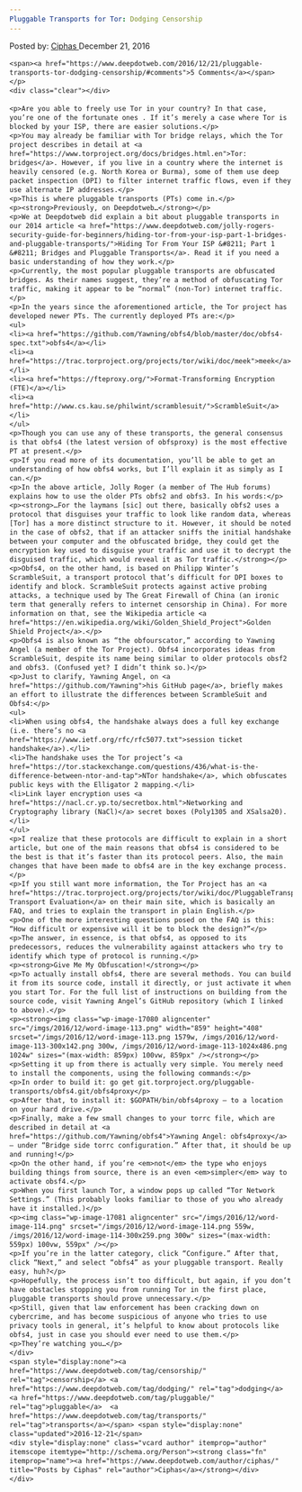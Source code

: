 ```yaml
---
Pluggable Transports for Tor: Dodging Censorship
---
```

<article class="post-listing post-17050 post type-post status-publish format-standard has-post-thumbnail hentry  tag-censorship tag-dodging tag-pluggable  tag-transports">
    <div class="post-inner">
        <span>Posted by: <a href="https://www.deepdotweb.com/author/ciphas/" title="">Ciphas </a></span>
    <span>December 21, 2016</span>
    
    <span><a href="https://www.deepdotweb.com/2016/12/21/pluggable-transports-tor-dodging-censorship/#comments">5 Comments</a></span>
    </p>
    <div class="clear"></div>
    
    <p>Are you able to freely use Tor in your country? In that case, you’re one of the fortunate ones . If it’s merely a case where Tor is blocked by your ISP, there are easier solutions.</p>
    <p>You may already be familiar with Tor bridge relays, which the Tor project describes in detail at <a href="https://www.torproject.org/docs/bridges.html.en">Tor: bridges</a>. However, if you live in a country where the internet is heavily censored (e.g. North Korea or Burma), some of them use deep packet inspection (DPI) to filter internet traffic flows, even if they use alternate IP addresses.</p>
    <p>This is where pluggable transports (PTs) come in.</p>
    <p><strong>Previously, on Deepdotweb…</strong></p>
    <p>We at Deepdotweb did explain a bit about pluggable transports in our 2014 article <a href="https://www.deepdotweb.com/jolly-rogers-security-guide-for-beginners/hiding-tor-from-your-isp-part-1-bridges-and-pluggable-transports/">Hiding Tor From Your ISP &#8211; Part 1 &#8211; Bridges and Pluggable Transports</a>. Read it if you need a basic understanding of how they work.</p>
    <p>Currently, the most popular pluggable transports are obfuscated bridges. As their names suggest, they’re a method of obfuscating Tor traffic, making it appear to be “normal” (non-Tor) internet traffic.</p>
    <p>In the years since the aforementioned article, the Tor project has developed newer PTs. The currently deployed PTs are:</p>
    <ul>
    <li><a href="https://github.com/Yawning/obfs4/blob/master/doc/obfs4-spec.txt">obfs4</a></li>
    <li><a href="https://trac.torproject.org/projects/tor/wiki/doc/meek">meek</a></li>
    <li><a href="https://fteproxy.org/">Format-Transforming Encryption (FTE)</a></li>
    <li><a href="http://www.cs.kau.se/philwint/scramblesuit/">ScrambleSuit</a></li>
    </ul>
    <p>Though you can use any of these transports, the general consensus is that obfs4 (the latest version of obfsproxy) is the most effective PT at present.</p>
    <p>If you read more of its documentation, you’ll be able to get an understanding of how obfs4 works, but I’ll explain it as simply as I can.</p>
    <p>In the above article, Jolly Roger (a member of The Hub forums) explains how to use the older PTs obfs2 and obfs3. In his words:</p>
    <p><strong>…For the laymans [sic] out there, basically obfs2 uses a protocol that disguises your traffic to look like random data, whereas [Tor] has a more distinct structure to it. However, it should be noted in the case of obfs2, that if an attacker sniffs the initial handshake between your computer and the obfuscated bridge, they could get the encryption key used to disguise your traffic and use it to decrypt the disguised traffic, which would reveal it as Tor traffic.</strong></p>
    <p>Obfs4, on the other hand, is based on Philipp Winter’s ScrambleSuit, a transport protocol that’s difficult for DPI boxes to identify and block. ScrambleSuit protects against active probing attacks, a technique used by The Great Firewall of China (an ironic term that generally refers to internet censorship in China). For more information on that, see the Wikipedia article <a href="https://en.wikipedia.org/wiki/Golden_Shield_Project">Golden Shield Project</a>.</p>
    <p>Obfs4 is also known as “the obfourscator,” according to Yawning Angel (a member of the Tor Project). Obfs4 incorporates ideas from ScrambleSuit, despite its name being similar to older protocols obsf2 and obfs3. (Confused yet? I didn’t think so.)</p>
    <p>Just to clarify, Yawning Angel, on <a href="https://github.com/Yawning">his GitHub page</a>, briefly makes an effort to illustrate the differences between ScrambleSuit and Obfs4:</p>
    <ul>
    <li>When using obfs4, the handshake always does a full key exchange (i.e. there’s no <a href="https://www.ietf.org/rfc/rfc5077.txt">session ticket handshake</a>).</li>
    <li>The handshake uses the Tor project’s <a href="https://tor.stackexchange.com/questions/436/what-is-the-difference-between-ntor-and-tap">NTor handshake</a>, which obfuscates public keys with the Elligator 2 mapping.</li>
    <li>Link layer encryption uses <a href="https://nacl.cr.yp.to/secretbox.html">Networking and Cryptography library (NaCl)</a> secret boxes (Poly1305 and XSalsa20).</li>
    </ul>
    <p>I realize that these protocols are difficult to explain in a short article, but one of the main reasons that obfs4 is considered to be the best is that it’s faster than its protocol peers. Also, the main changes that have been made to obfs4 are in the key exchange process.</p>
    <p>If you still want more information, the Tor Project has an <a href="https://trac.torproject.org/projects/tor/wiki/doc/PluggableTransports/Obfs4Evaluation">obfs4 Transport Evaluation</a> on their main site, which is basically an FAQ, and tries to explain the transport in plain English.</p>
    <p>One of the more interesting questions posed on the FAQ is this: “How difficult or expensive will it be to block the design?”</p>
    <p>The answer, in essence, is that obfs4, as opposed to its predecessors, reduces the vulnerability against attackers who try to identify which type of protocol is running.</p>
    <p><strong>Give Me My Obfuscation!</strong></p>
    <p>To actually install obfs4, there are several methods. You can build it from its source code, install it directly, or just activate it when you start Tor. For the full list of instructions on building from the source code, visit Yawning Angel’s GitHub repository (which I linked to above).</p>
    <p><strong><img class="wp-image-17080 aligncenter" src="/imgs/2016/12/word-image-113.png" width="859" height="408" srcset="/imgs/2016/12/word-image-113.png 1579w, /imgs/2016/12/word-image-113-300x142.png 300w, /imgs/2016/12/word-image-113-1024x486.png 1024w" sizes="(max-width: 859px) 100vw, 859px" /></strong></p>
    <p>Setting it up from there is actually very simple. You merely need to install the components, using the following commands:</p>
    <p>In order to build it: go get git.torproject.org/pluggable-transports/obfs4.git/obfs4proxy</p>
    <p>After that, to install it: $GOPATH/bin/obfs4proxy – to a location on your hard drive.</p>
    <p>Finally, make a few small changes to your torrc file, which are described in detail at <a href="https://github.com/Yawning/obfs4">Yawning Angel: obfs4proxy</a> – under “Bridge side torrc configuration.” After that, it should be up and running!</p>
    <p>On the other hand, if you’re <em>not</em> the type who enjoys building things from source, there is an even <em>simpler</em> way to activate obsf4.</p>
    <p>When you first launch Tor, a window pops up called “Tor Network Settings.” (This probably looks familiar to those of you who already have it installed.)</p>
    <p><img class="wp-image-17081 aligncenter" src="/imgs/2016/12/word-image-114.png" srcset="/imgs/2016/12/word-image-114.png 559w, /imgs/2016/12/word-image-114-300x259.png 300w" sizes="(max-width: 559px) 100vw, 559px" /></p>
    <p>If you’re in the latter category, click “Configure.” After that, click “Next,” and select “obfs4” as your pluggable transport. Really easy, huh?</p>
    <p>Hopefully, the process isn’t too difficult, but again, if you don’t have obstacles stopping you from running Tor in the first place, pluggable transports should prove unnecessary.</p>
    <p>Still, given that law enforcement has been cracking down on cybercrime, and has become suspicious of anyone who tries to use privacy tools in general, it’s helpful to know about protocols like obfs4, just in case you should ever need to use them.</p>
    <p>They’re watching you…</p>
    </div>
    <span style="display:none"><a href="https://www.deepdotweb.com/tag/censorship/" rel="tag">censorship</a> <a href="https://www.deepdotweb.com/tag/dodging/" rel="tag">dodging</a> <a href="https://www.deepdotweb.com/tag/pluggable/" rel="tag">pluggable</a>  <a href="https://www.deepdotweb.com/tag/transports/" rel="tag">transports</a></span> <span style="display:none" class="updated">2016-12-21</span>
    <div style="display:none" class="vcard author" itemprop="author" itemscope itemtype="http://schema.org/Person"><strong class="fn" itemprop="name"><a href="https://www.deepdotweb.com/author/ciphas/" title="Posts by Ciphas" rel="author">Ciphas</a></strong></div>
    </div>
</article>


